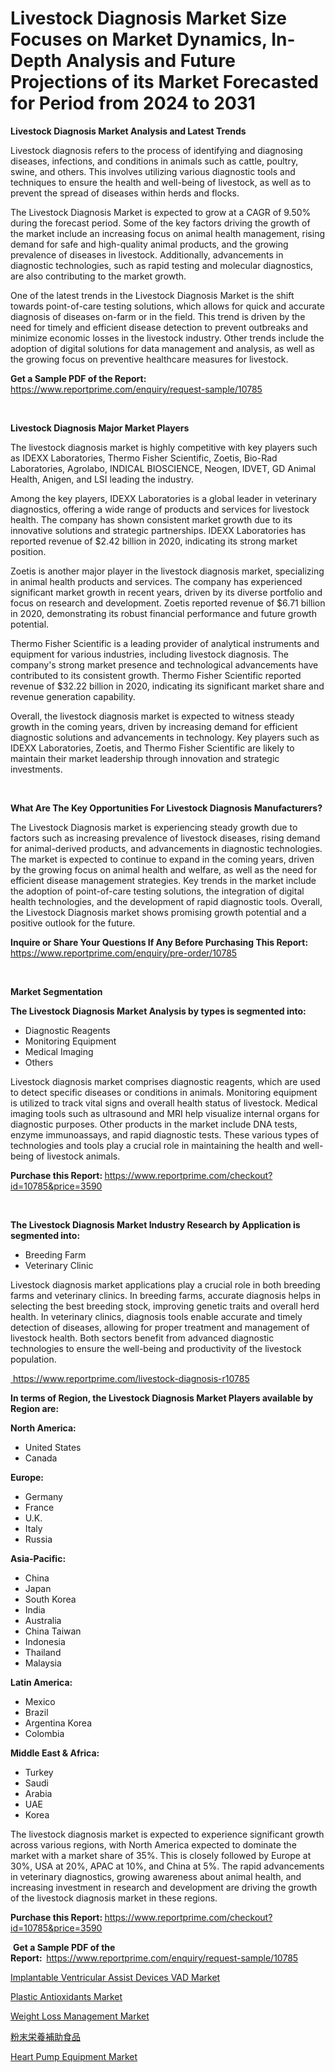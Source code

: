 <p><h1>Livestock Diagnosis Market Size Focuses on Market Dynamics, In-Depth Analysis and Future Projections of its Market Forecasted for Period from 2024 to 2031</h1></p><p><strong>Livestock Diagnosis Market Analysis and Latest Trends</strong></p>
<p><p>Livestock diagnosis refers to the process of identifying and diagnosing diseases, infections, and conditions in animals such as cattle, poultry, swine, and others. This involves utilizing various diagnostic tools and techniques to ensure the health and well-being of livestock, as well as to prevent the spread of diseases within herds and flocks.</p><p>The Livestock Diagnosis Market is expected to grow at a CAGR of 9.50% during the forecast period. Some of the key factors driving the growth of the market include an increasing focus on animal health management, rising demand for safe and high-quality animal products, and the growing prevalence of diseases in livestock. Additionally, advancements in diagnostic technologies, such as rapid testing and molecular diagnostics, are also contributing to the market growth.</p><p>One of the latest trends in the Livestock Diagnosis Market is the shift towards point-of-care testing solutions, which allows for quick and accurate diagnosis of diseases on-farm or in the field. This trend is driven by the need for timely and efficient disease detection to prevent outbreaks and minimize economic losses in the livestock industry. Other trends include the adoption of digital solutions for data management and analysis, as well as the growing focus on preventive healthcare measures for livestock.</p></p>
<p><strong>Get a Sample PDF of the Report:&nbsp;</strong> <a href="https://www.reportprime.com/enquiry/request-sample/10785">https://www.reportprime.com/enquiry/request-sample/10785</a></p>
<p>&nbsp;</p>
<p><strong>Livestock Diagnosis Major Market Players</strong></p>
<p><p>The livestock diagnosis market is highly competitive with key players such as IDEXX Laboratories, Thermo Fisher Scientific, Zoetis, Bio-Rad Laboratories, Agrolabo, INDICAL BIOSCIENCE, Neogen, IDVET, GD Animal Health, Anigen, and LSI leading the industry. </p><p>Among the key players, IDEXX Laboratories is a global leader in veterinary diagnostics, offering a wide range of products and services for livestock health. The company has shown consistent market growth due to its innovative solutions and strategic partnerships. IDEXX Laboratories has reported revenue of $2.42 billion in 2020, indicating its strong market position.</p><p>Zoetis is another major player in the livestock diagnosis market, specializing in animal health products and services. The company has experienced significant market growth in recent years, driven by its diverse portfolio and focus on research and development. Zoetis reported revenue of $6.71 billion in 2020, demonstrating its robust financial performance and future growth potential.</p><p>Thermo Fisher Scientific is a leading provider of analytical instruments and equipment for various industries, including livestock diagnosis. The company's strong market presence and technological advancements have contributed to its consistent growth. Thermo Fisher Scientific reported revenue of $32.22 billion in 2020, indicating its significant market share and revenue generation capability.</p><p>Overall, the livestock diagnosis market is expected to witness steady growth in the coming years, driven by increasing demand for efficient diagnostic solutions and advancements in technology. Key players such as IDEXX Laboratories, Zoetis, and Thermo Fisher Scientific are likely to maintain their market leadership through innovation and strategic investments.</p></p>
<p>&nbsp;</p>
<p><strong>What Are The Key Opportunities For Livestock Diagnosis Manufacturers?</strong></p>
<p><p>The Livestock Diagnosis market is experiencing steady growth due to factors such as increasing prevalence of livestock diseases, rising demand for animal-derived products, and advancements in diagnostic technologies. The market is expected to continue to expand in the coming years, driven by the growing focus on animal health and welfare, as well as the need for efficient disease management strategies. Key trends in the market include the adoption of point-of-care testing solutions, the integration of digital health technologies, and the development of rapid diagnostic tools. Overall, the Livestock Diagnosis market shows promising growth potential and a positive outlook for the future.</p></p>
<p><strong>Inquire or Share Your Questions If Any Before Purchasing This Report:</strong> <a href="https://www.reportprime.com/enquiry/pre-order/10785">https://www.reportprime.com/enquiry/pre-order/10785</a></p>
<p>&nbsp;</p>
<p><strong>Market Segmentation</strong></p>
<p><strong>The Livestock Diagnosis Market Analysis by types is segmented into:</strong></p>
<p><ul><li>Diagnostic Reagents</li><li>Monitoring Equipment</li><li>Medical Imaging</li><li>Others</li></ul></p>
<p><p>Livestock diagnosis market comprises diagnostic reagents, which are used to detect specific diseases or conditions in animals. Monitoring equipment is utilized to track vital signs and overall health status of livestock. Medical imaging tools such as ultrasound and MRI help visualize internal organs for diagnostic purposes. Other products in the market include DNA tests, enzyme immunoassays, and rapid diagnostic tests. These various types of technologies and tools play a crucial role in maintaining the health and well-being of livestock animals.</p></p>
<p><strong>Purchase this Report:&nbsp;</strong><a href="https://www.reportprime.com/checkout?id=10785&price=3590">https://www.reportprime.com/checkout?id=10785&price=3590</a></p>
<p>&nbsp;</p>
<p><strong>The Livestock Diagnosis Market Industry Research by Application is segmented into:</strong></p>
<p><ul><li>Breeding Farm</li><li>Veterinary Clinic</li></ul></p>
<p><p>Livestock diagnosis market applications play a crucial role in both breeding farms and veterinary clinics. In breeding farms, accurate diagnosis helps in selecting the best breeding stock, improving genetic traits and overall herd health. In veterinary clinics, diagnosis tools enable accurate and timely detection of diseases, allowing for proper treatment and management of livestock health. Both sectors benefit from advanced diagnostic technologies to ensure the well-being and productivity of the livestock population.</p></p>
<p><a href="https://www.reportprime.com/livestock-diagnosis-r10785">&nbsp;https://www.reportprime.com/livestock-diagnosis-r10785</a></p>
<p><strong>In terms of Region, the Livestock Diagnosis Market Players available by Region are:</strong></p>
<p>
    <p> <strong> North America: </strong>
        <ul>
            <li>United States</li>
            <li>Canada</li>
        </ul>
        </p> 
    <p> <strong> Europe: </strong>
        <ul>
            <li>Germany</li>
            <li>France</li>
            <li>U.K.</li>
            <li>Italy</li>
            <li>Russia</li>
        </ul>
        </p> 
    <p> <strong> Asia-Pacific: </strong>
        <ul>
            <li>China</li>
            <li>Japan</li>
            <li>South Korea</li>
            <li>India</li>
            <li>Australia</li>
            <li>China Taiwan</li>
            <li>Indonesia</li>
            <li>Thailand</li>
            <li>Malaysia</li>
        </ul>
        </p> 
    <p> <strong> Latin America: </strong>
        <ul>
            <li>Mexico</li>
            <li>Brazil</li>
            <li>Argentina Korea</li>
            <li>Colombia</li>
        </ul>
        </p> 
    <p> <strong> Middle East & Africa: </strong>
        <ul>
            <li>Turkey</li>
            <li>Saudi</li>
            <li>Arabia</li>
            <li>UAE</li>
            <li>Korea</li>
        </ul>
    </p>
    </p>
<p><p>The livestock diagnosis market is expected to experience significant growth across various regions, with North America expected to dominate the market with a market share of 35%. This is closely followed by Europe at 30%, USA at 20%, APAC at 10%, and China at 5%. The rapid advancements in veterinary diagnostics, growing awareness about animal health, and increasing investment in research and development are driving the growth of the livestock diagnosis market in these regions.</p></p>
<p><strong>Purchase this Report: </strong><a href="https://www.reportprime.com/checkout?id=10785&price=3590">https://www.reportprime.com/checkout?id=10785&price=3590</a></p>
<p>&nbsp;<strong>Get a Sample PDF of the Report:&nbsp;&nbsp;</strong><a href="https://www.reportprime.com/enquiry/request-sample/10785">https://www.reportprime.com/enquiry/request-sample/10785</a></p>
<p><strong></strong></p>
<p><p><a href="https://github.com/gladysalidde/Market-Research-Report-List-1/blob/main/implantable-ventricular-assist-devices-vad-market.md">Implantable Ventricular Assist Devices VAD Market</a></p><p><a href="https://www.linkedin.com/pulse/plastic-antioxidants-market-size-evaluating-its-trends-growth-wfbzf">Plastic Antioxidants Market</a></p><p><a href="https://issuu.com/reportprime-2/docs/weight-loss-management-market-size-2030.pptx">Weight Loss Management Market</a></p><p><a href="https://github.com/CarlieShields/Market-Research-Report-List-1/blob/main/175101979833.md">粉末栄養補助食品</a></p><p><a href="https://github.com/dimitrishawkinswaynenp91rgz/Market-Research-Report-List-2/blob/main/heart-pump-equipment-market.md">Heart Pump Equipment Market</a></p></p>